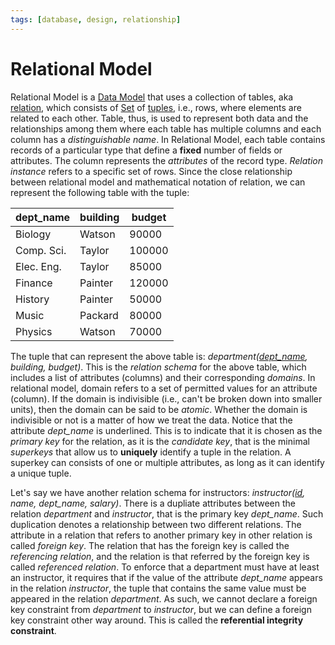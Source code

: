 ```yaml
---
tags: [database, design, relationship]
---
```


# Relational Model

Relational Model is a [Data Model](202302101219.md) that uses a collection of
tables, aka [relation](202204282024.md), which consists of
[Set](202204281446.md) of [tuples](202204281552.md), i.e., rows, where elements
are related to each other. Table, thus, is used to represent both data and the
relationships among them where each table has multiple columns and each column
has a *distinguishable name*. In Relational Model, each table contains records
of a particular type that define a **fixed** number of fields or attributes. The
column represents the *attributes* of the record type. *Relation instance*
refers to a specific set of rows. Since the close relationship between
relational model and mathematical notation of relation, we can represent the
following table with the tuple:

| dept_name  | building | budget |
| ---        | ---      | ---    |
| Biology    | Watson   | 90000  |
| Comp. Sci. | Taylor   | 100000 |
| Elec. Eng. | Taylor   | 85000  |
| Finance    | Painter  | 120000 |
| History    | Painter  | 50000  |
| Music      | Packard  | 80000  |
| Physics    | Watson   | 70000  |

The tuple that can represent the above table is: *department(<u>dept_name</u>,
building, budget)*. This is the *relation schema* for the above table, which
includes a list of attributes (columns) and their corresponding *domains*. In
relational model, domain refers to a set of permitted values for an attribute
(column). If the domain is indivisible (i.e., can't be broken down into smaller
units), then the domain can be said to be *atomic*. Whether the domain is
indivisible or not is a matter of how we treat the data. Notice that the
attribute *dept_name* is underlined. This is to indicate that it is chosen as
the *primary key* for the relation, as it is the *candidate key*, that is the
minimal *superkeys* that allow us to **uniquely** identify a tuple in the
relation. A superkey can consists of one or multiple attributes, as long as it
can identify a unique tuple.

Let's say we have another relation schema for instructors:
*instructor(<u>id</u>, name, dept_name, salary)*. There is a dupliate attributes
between the relation *department* and *instructor*, that is the primary key
*dept_name*. Such duplication denotes a relationship between two different
relations. The attribute in a relation that refers to another primary key in
other relation is called *foreign key*. The relation that has the foreign key is
called the *referencing relation*, and the relation is that referred by the
foreign key is called *referenced relation*. To enforce that a department must
have at least an instructor, it requires that if the value of the attribute
*dept_name* appears in the relation *instructor*, the tuple that contains the
same value must be appeared in the relation *department*. As such, we cannot
declare a foreign key constraint from *department* to *instructor*, but we can
define a foreign key constraint other way around. This is called the
**referential integrity constraint**.
